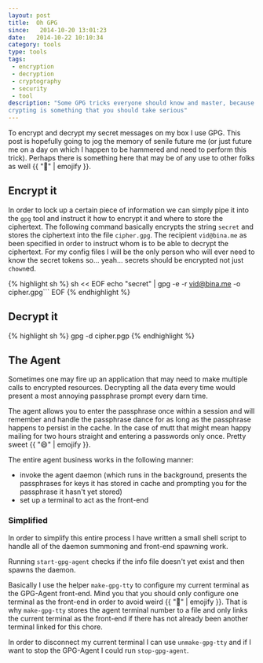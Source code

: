 ```yaml
---
layout: post
title:  Oh GPG
since:   2014-10-20 13:01:23
date:   2014-10-22 10:10:34
category: tools
type: tools
tags:
 - encryption
 - decryption
 - cryptography
 - security
 - tool
description: "Some GPG tricks everyone should know and master, because 
crypting is something that you should take serious"
---
```

To encrypt and decrypt my secret messages on my box I use GPG. This post is
hopefully going to jog the memory of senile future me (or just future me on a
day on which I happen to be hammered and need to perform this trick). Perhaps
there is something here that may be of any use to other folks as well 
{{ ":beer:" | emojify }}.

## Encrypt it
In order to lock up a certain piece of information we can simply pipe it into
the ```gpg``` tool and instruct it how to encrypt it and where to store the 
ciphertext. The following command basically encrypts the string ```secret```
and stores the ciphertext into the file ```cipher.gpg```. The recipient 
```vid@bina.me``` as been specified in order to instruct whom is to be able 
to decrypt the ciphertext. For my config files I will be the only person who 
will ever need to know the secret tokens so&hellip; yeah&hellip; secrets should
be encrypted not just `chown`ed.

{% highlight sh %}
sh << EOF
  echo "secret" | gpg -e -r vid@bina.me -o cipher.gpg```
EOF
{% endhighlight %}

## Decrypt it
{% highlight sh %}
gpg -d cipher.pgp
{% endhighlight %}

## The Agent
Sometimes one may fire up an application that may need to make multiple calls
to encrypted resources. Decrypting all the data every time would present a most
annoying passphrase prompt every darn time.

The agent allows you to enter the passphrase once within a session and will
remember and handle the passphrase dance for as long as the passphrase happens
to persist in the cache. In the case of mutt that might mean happy mailing for
two hours straight and entering a passwords only once. Pretty sweet 
{{ ":smile:" | emojify }}.

The entire agent business works in the following manner:

  - invoke the agent daemon (which runs in the background, presents the 
  passphrases for keys it has stored in cache and prompting you for the 
  passphrase it hasn't yet stored)
  - set up a terminal to act as the front-end

### Simplified
In order to simplify this entire process I have written a small shell script
to handle all of the daemon summoning and front-end spawning work.

Running ```start-gpg-agent``` checks if the info file doesn't yet exist and 
then spawns the daemon.

Basically I use the helper ```make-gpg-tty``` to configure my current terminal
as the GPG-Agent front-end. Mind you that you should only configure one 
terminal as the front-end in order to avoid weird {{ ":shit:" | emojify }}. 
That is why ```make-gpg-tty``` stores the agent terminal number to a file and
only links the current terminal as the front-end if there has not already been
another terminal linked for this chore.

In order to disconnect my current terminal I can use ```unmake-gpg-tty``` and
if I want to stop the GPG-Agent I could run ```stop-gpg-agent```.

<script src="https://gist.github.com/vidbina/bde1495a6d2a047ada09.js"></script>


[invoke-gpg-agent]: https://www.gnupg.org/documentation/manuals/gnupg/Invoking-GPG_002dAGENT.html
